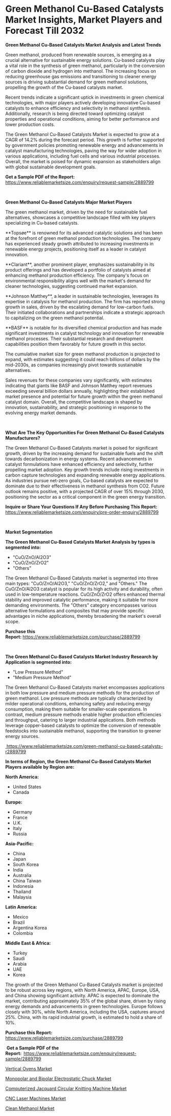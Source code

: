<p><h1>Green Methanol Cu-Based Catalysts Market Insights, Market Players and Forecast Till 2032</h1></p><p><strong>Green Methanol Cu-Based Catalysts Market Analysis and Latest Trends</strong></p>
<p><p>Green methanol, produced from renewable sources, is emerging as a crucial alternative for sustainable energy solutions. Cu-based catalysts play a vital role in the synthesis of green methanol, particularly in the conversion of carbon dioxide and hydrogen into methanol. The increasing focus on reducing greenhouse gas emissions and transitioning to cleaner energy sources is driving substantial demand for green methanol solutions, propelling the growth of the Cu-based catalysts market.</p><p>Recent trends indicate a significant uptick in investments in green chemical technologies, with major players actively developing innovative Cu-based catalysts to enhance efficiency and selectivity in methanol synthesis. Additionally, research is being directed toward optimizing catalyst properties and operational conditions, aiming for better performance and lower production costs.</p><p>The Green Methanol Cu-Based Catalysts Market is expected to grow at a CAGR of 14.2% during the forecast period. This growth is further supported by government policies promoting renewable energy and advancements in catalyst manufacturing technologies, paving the way for wider adoption in various applications, including fuel cells and various industrial processes. Overall, the market is poised for dynamic expansion as stakeholders align with global sustainable development goals.</p></p>
<p><strong>Get a Sample PDF of the Report:&nbsp;</strong> <a href="https://www.reliablemarketsize.com/enquiry/request-sample/2889799?utm_campaign=1991&utm_medium=2&utm_source=Github&utm_content=ia&utm_term=14032025&utm_id=green-methanol-cu-based-catalysts">https://www.reliablemarketsize.com/enquiry/request-sample/2889799</a></p>
<p>&nbsp;</p>
<p><strong>Green Methanol Cu-Based Catalysts Major Market Players</strong></p>
<p><p>The green methanol market, driven by the need for sustainable fuel alternatives, showcases a competitive landscape filled with key players specializing in Cu-based catalysts.</p><p>**Topsøe** is renowned for its advanced catalytic solutions and has been at the forefront of green methanol production technologies. The company has experienced steady growth attributed to increasing investments in renewable energy projects, positioning itself as a leader in catalyst innovation. </p><p>**Clariant**, another prominent player, emphasizes sustainability in its product offerings and has developed a portfolio of catalysts aimed at enhancing methanol production efficiency. The company's focus on environmental responsibility aligns well with the market's demand for cleaner technologies, suggesting continued market expansion.</p><p>**Johnson Matthey**, a leader in sustainable technologies, leverages its expertise in catalysis for methanol production. The firm has reported strong growth in sales, driven by the escalating demand for low-carbon fuels. Their initiated collaborations and partnerships indicate a strategic approach to capitalizing on the green methanol potential.</p><p>**BASF** is notable for its diversified chemical production and has made significant investments in catalyst technology and innovation for renewable methanol processes. Their substantial research and development capabilities position them favorably for future growth in this sector.</p><p>The cumulative market size for green methanol production is projected to expand, with estimates suggesting it could reach billions of dollars by the mid-2030s, as companies increasingly pivot towards sustainable alternatives.</p><p>Sales revenues for these companies vary significantly, with estimates indicating that giants like BASF and Johnson Matthey report revenues exceeding several billion dollars annually, highlighting their established market presence and potential for future growth within the green methanol catalyst domain. Overall, the competitive landscape is shaped by innovation, sustainability, and strategic positioning in response to the evolving energy market demands.</p></p>
<p>&nbsp;</p>
<p><strong>What Are The Key Opportunities For Green Methanol Cu-Based Catalysts Manufacturers?</strong></p>
<p><p>The Green Methanol Cu-Based Catalysts market is poised for significant growth, driven by the increasing demand for sustainable fuels and the shift towards decarbonization in energy systems. Recent advancements in catalyst formulations have enhanced efficiency and selectivity, further propelling market adoption. Key growth trends include rising investments in carbon capture technologies and expanding renewable energy applications. As industries pursue net-zero goals, Cu-based catalysts are expected to dominate due to their effectiveness in methanol synthesis from CO2. Future outlook remains positive, with a projected CAGR of over 15% through 2030, positioning the sector as a critical component in the green energy transition.</p></p>
<p><strong>Inquire or Share Your Questions If Any Before Purchasing This Report:</strong> <a href="https://www.reliablemarketsize.com/enquiry/pre-order-enquiry/2889799?utm_campaign=1991&utm_medium=2&utm_source=Github&utm_content=ia&utm_term=14032025&utm_id=green-methanol-cu-based-catalysts">https://www.reliablemarketsize.com/enquiry/pre-order-enquiry/2889799</a></p>
<p>&nbsp;</p>
<p><strong>Market Segmentation</strong></p>
<p><strong>The Green Methanol Cu-Based Catalysts Market Analysis by types is segmented into:</strong></p>
<p><ul><li>"CuO/ZnO/Al2O3"</li><li>"CuO/ZnO/ZrO2"</li><li>"Others"</li></ul></p>
<p><p>The Green Methanol Cu-Based Catalysts market is segmented into three main types: "CuO/ZnO/Al2O3," "CuO/ZnO/ZrO2," and "Others." The CuO/ZnO/Al2O3 catalyst is popular for its high activity and durability, often used in low-temperature reactions. CuO/ZnO/ZrO2 offers enhanced thermal stability and improved catalytic performance, making it suitable for more demanding environments. The "Others" category encompasses various alternative formulations and composites that may provide specific advantages in niche applications, thereby broadening the market's overall scope.</p></p>
<p><strong>Purchase this Report:&nbsp;</strong><a href="https://www.reliablemarketsize.com/purchase/2889799?utm_campaign=1991&utm_medium=2&utm_source=Github&utm_content=ia&utm_term=14032025&utm_id=green-methanol-cu-based-catalysts">https://www.reliablemarketsize.com/purchase/2889799</a></p>
<p>&nbsp;</p>
<p><strong>The Green Methanol Cu-Based Catalysts Market Industry Research by Application is segmented into:</strong></p>
<p><ul><li>"Low Pressure Method"</li><li>"Medium Pressure Method"</li></ul></p>
<p><p>The Green Methanol Cu-Based Catalysts market encompasses applications in both low pressure and medium pressure methods for the production of green methanol. Low pressure methods are typically characterized by milder operational conditions, enhancing safety and reducing energy consumption, making them suitable for smaller-scale operations. In contrast, medium pressure methods enable higher production efficiencies and throughput, catering to larger industrial applications. Both methods leverage copper-based catalysts to optimize the conversion of renewable feedstocks into sustainable methanol, supporting the transition to greener energy sources.</p></p>
<p><a href="https://www.reliablemarketsize.com/green-methanol-cu-based-catalysts-r2889799?utm_campaign=1991&utm_medium=2&utm_source=Github&utm_content=ia&utm_term=14032025&utm_id=green-methanol-cu-based-catalysts">&nbsp;https://www.reliablemarketsize.com/green-methanol-cu-based-catalysts-r2889799</a></p>
<p><strong>In terms of Region, the Green Methanol Cu-Based Catalysts Market Players available by Region are:</strong></p>
<p>
    <p> <strong> North America: </strong>
        <ul>
            <li>United States</li>
            <li>Canada</li>
        </ul>
        </p> 
    <p> <strong> Europe: </strong>
        <ul>
            <li>Germany</li>
            <li>France</li>
            <li>U.K.</li>
            <li>Italy</li>
            <li>Russia</li>
        </ul>
        </p> 
    <p> <strong> Asia-Pacific: </strong>
        <ul>
            <li>China</li>
            <li>Japan</li>
            <li>South Korea</li>
            <li>India</li>
            <li>Australia</li>
            <li>China Taiwan</li>
            <li>Indonesia</li>
            <li>Thailand</li>
            <li>Malaysia</li>
        </ul>
        </p> 
    <p> <strong> Latin America: </strong>
        <ul>
            <li>Mexico</li>
            <li>Brazil</li>
            <li>Argentina Korea</li>
            <li>Colombia</li>
        </ul>
        </p> 
    <p> <strong> Middle East & Africa: </strong>
        <ul>
            <li>Turkey</li>
            <li>Saudi</li>
            <li>Arabia</li>
            <li>UAE</li>
            <li>Korea</li>
        </ul>
    </p>
    </p>
<p><p>The growth of the Green Methanol Cu-Based Catalysts market is projected to be robust across key regions, with North America, APAC, Europe, USA, and China showing significant activity. APAC is expected to dominate the market, contributing approximately 35% of the global share, driven by rising energy demands and advancements in green technologies. Europe follows closely with 30%, while North America, including the USA, captures around 25%. China, with its rapid industrial growth, is estimated to hold a share of 10%.</p></p>
<p><strong>Purchase this Report: </strong><a href="https://www.reliablemarketsize.com/purchase/2889799?utm_campaign=1991&utm_medium=2&utm_source=Github&utm_content=ia&utm_term=14032025&utm_id=green-methanol-cu-based-catalysts">https://www.reliablemarketsize.com/purchase/2889799</a></p>
<p>&nbsp;<strong>Get a Sample PDF of the Report:&nbsp;&nbsp;</strong><a href="https://www.reliablemarketsize.com/enquiry/request-sample/2889799?utm_campaign=1991&utm_medium=2&utm_source=Github&utm_content=ia&utm_term=14032025&utm_id=green-methanol-cu-based-catalysts">https://www.reliablemarketsize.com/enquiry/request-sample/2889799</a></p>
<p><strong></strong></p>
<p><p><a href="https://github.com/wraggfomath/Market-Research-Report-List-1/blob/main/vertical-ovens-market.md?utm_campaign=1991&utm_medium=2&utm_source=Github&utm_content=ia&utm_term=14032025&utm_id=green-methanol-cu-based-catalysts">Vertical Ovens Market</a></p><p><a href="https://github.com/alawnhvicay/Market-Research-Report-List-1/blob/main/monopolar-and-bipolar-electrostatic-chuck-market.md?utm_campaign=1991&utm_medium=2&utm_source=Github&utm_content=ia&utm_term=14032025&utm_id=green-methanol-cu-based-catalysts">Monopolar and Bipolar Electrostatic Chuck Market</a></p><p><a href="https://github.com/countpapajwp/Market-Research-Report-List-1/blob/main/computerized-jacquard-circular-knitting-machine-market.md?utm_campaign=1991&utm_medium=2&utm_source=Github&utm_content=ia&utm_term=14032025&utm_id=green-methanol-cu-based-catalysts">Computerized Jacquard Circular Knitting Machine Market</a></p><p><a href="https://github.com/ranewknaller/Market-Research-Report-List-1/blob/main/cnc-laser-machines-market.md?utm_campaign=1991&utm_medium=2&utm_source=Github&utm_content=ia&utm_term=14032025&utm_id=green-methanol-cu-based-catalysts">CNC Laser Machines Market</a></p><p><a href="https://github.com/rogetspate12/Market-Research-Report-List-1/blob/main/clean-methanol-market.md?utm_campaign=1991&utm_medium=2&utm_source=Github&utm_content=ia&utm_term=14032025&utm_id=green-methanol-cu-based-catalysts">Clean Methanol Market</a></p></p>